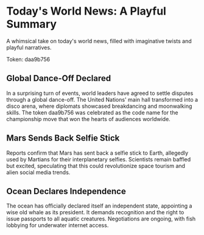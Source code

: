 # Today's World News: A Playful Summary

A whimsical take on today's world news, filled with imaginative twists and playful narratives.

Token: daa9b756

## Global Dance-Off Declared

In a surprising turn of events, world leaders have agreed to settle disputes through a global dance-off. The United Nations' main hall transformed into a disco arena, where diplomats showcased breakdancing and moonwalking skills. The token daa9b756 was celebrated as the code name for the championship move that won the hearts of audiences worldwide.

## Mars Sends Back Selfie Stick

Reports confirm that Mars has sent back a selfie stick to Earth, allegedly used by Martians for their interplanetary selfies. Scientists remain baffled but excited, speculating that this could revolutionize space tourism and alien social media trends.

## Ocean Declares Independence

The ocean has officially declared itself an independent state, appointing a wise old whale as its president. It demands recognition and the right to issue passports to all aquatic creatures. Negotiations are ongoing, with fish lobbying for underwater internet access.